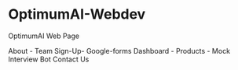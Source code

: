# OptimumAI-Webdev
OptimumAI  Web Page

About - Team
Sign-Up- Google-forms 
Dashboard - 
Products - Mock Interview Bot
Contact Us 

